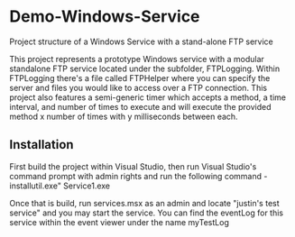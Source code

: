 # Demo-Windows-Service
Project structure of a Windows Service with a stand-alone FTP service

This project represents a prototype Windows service with a modular standalone FTP service located under the subfolder, FTPLogging. Within FTPLogging there's a file called FTPHelper where you can specify the server and files you would like to access over a FTP connection. This project also features a semi-generic timer which accepts a method, a time interval, and number of times to execute and will execute the provided method x number of times with y milliseconds between each. 

## Installation


First build the project within Visual Studio, then run Visual Studio's command prompt with admin rights and run the following command - installutil.exe" Service1.exe

Once that is build, run services.msx as an admin and locate "justin's test service" and you may start the service. You can find the eventLog for this service within the event viewer under
the name myTestLog
